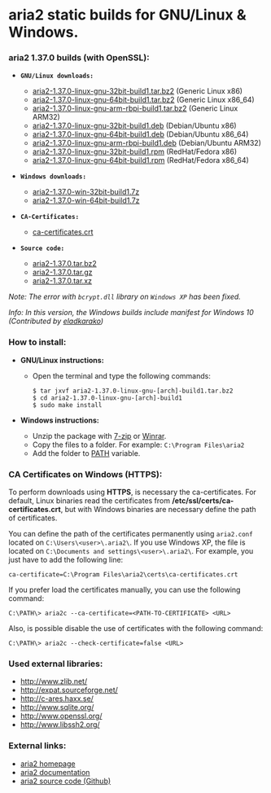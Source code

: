 aria2 static builds for GNU/Linux & Windows.
============================================

### aria2 1.37.0 builds (with OpenSSL):

  * **`GNU/Linux downloads:`**
    * [aria2-1.37.0-linux-gnu-32bit-build1.tar.bz2](https://github.com/q3aql/aria2-static-builds/releases/download/v1.37.0/aria2-1.37.0-linux-gnu-32bit-build1.tar.bz2) (Generic Linux x86)
    * [aria2-1.37.0-linux-gnu-64bit-build1.tar.bz2](https://github.com/q3aql/aria2-static-builds/releases/download/v1.37.0/aria2-1.37.0-linux-gnu-64bit-build1.tar.bz2) (Generic Linux x86_64)
    * [aria2-1.37.0-linux-gnu-arm-rbpi-build1.tar.bz2](https://github.com/q3aql/aria2-static-builds/releases/download/v1.37.0/aria2-1.37.0-linux-gnu-arm-rbpi-build1.tar.bz2) (Generic Linux ARM32)
    * [aria2-1.37.0-linux-gnu-32bit-build1.deb](https://github.com/q3aql/aria2-static-builds/releases/download/v1.37.0/aria2-1.37.0-linux-gnu-32bit-build1.deb) (Debian/Ubuntu x86)
    * [aria2-1.37.0-linux-gnu-64bit-build1.deb](https://github.com/q3aql/aria2-static-builds/releases/download/v1.37.0/aria2-1.37.0-linux-gnu-64bit-build1.deb) (Debian/Ubuntu x86_64)
    * [aria2-1.37.0-linux-gnu-arm-rbpi-build1.deb](https://github.com/q3aql/aria2-static-builds/releases/download/v1.37.0/aria2-1.37.0-linux-gnu-arm-rbpi-build1.deb) (Debian/Ubuntu ARM32)
    * [aria2-1.37.0-linux-gnu-32bit-build1.rpm](https://github.com/q3aql/aria2-static-builds/releases/download/v1.37.0/aria2-1.37.0-linux-gnu-32bit-build1.rpm) (RedHat/Fedora x86)
    * [aria2-1.37.0-linux-gnu-64bit-build1.rpm](https://github.com/q3aql/aria2-static-builds/releases/download/v1.37.0/aria2-1.37.0-linux-gnu-64bit-build1.rpm) (RedHat/Fedora x86_64)

  * **`Windows downloads:`**
    * [aria2-1.37.0-win-32bit-build1.7z](https://github.com/q3aql/aria2-static-builds/releases/download/v1.37.0/aria2-1.37.0-win-32bit-build1.7z)
    * [aria2-1.37.0-win-64bit-build1.7z](https://github.com/q3aql/aria2-static-builds/releases/download/v1.37.0/aria2-1.37.0-win-64bit-build1.7z)

  * **`CA-Certificates:`**
    * [ca-certificates.crt](https://github.com/q3aql/aria2-static-builds/releases/download/v1.37.0/ca-certificates.crt)

  * **`Source code:`**
    * [aria2-1.37.0.tar.bz2](https://github.com/tatsuhiro-t/aria2/releases/download/release-1.37.0/aria2-1.37.0.tar.bz2)
    * [aria2-1.37.0.tar.gz](https://github.com/tatsuhiro-t/aria2/releases/download/release-1.37.0/aria2-1.37.0.tar.gz)
    * [aria2-1.37.0.tar.xz](https://github.com/tatsuhiro-t/aria2/releases/download/release-1.37.0/aria2-1.37.0.tar.xz)

_Note: The error with `bcrypt.dll` library on `Windows XP` has been fixed._

_Info: In this version, the Windows builds include manifest for Windows 10 (Contributed by [eladkarako](https://github.com/eladkarako))_

### How to install:

  * **GNU/Linux instructions:**
  
    * Open the terminal and type the following commands:
    
      ```shell
      $ tar jxvf aria2-1.37.0-linux-gnu-[arch]-build1.tar.bz2
      $ cd aria2-1.37.0-linux-gnu-[arch]-build1
      $ sudo make install
      ````

  * **Windows instructions:**
  
    * Unzip the package with [7-zip](http://www.7-zip.org/) or [Winrar](http://www.rarlab.com/).
    * Copy the files to a folder. For example: `C:\Program Files\aria2`
    * Add the folder to [PATH](https://www.google.es/search?q=add+folder+to+PATH+on+Windows) variable.

### CA Certificates on Windows (HTTPS):

To perform downloads using **HTTPS**, is necessary the ca-certificates. For default, Linux binaries read the certificates from **/etc/ssl/certs/ca-certificates.crt**, but with Windows binaries are necessary define the path of certificates.

You can define the path of the certificates permanently using `aria2.conf` located on `C:\Users\<user>\.aria2\`. If you use Windows XP, the file is located on `C:\Documents and settings\<user>\.aria2\`. For example, you just have to add the following line:

```shell
ca-certificate=C:\Program Files\aria2\certs\ca-certificates.crt
```

If you prefer load the certificates manually, you can use the following command:

```shell
C:\PATH\> aria2c --ca-certificate=<PATH-TO-CERTIFICATE> <URL>
```

Also, is possible disable the use of certificates with the following command:

```shell
C:\PATH\> aria2c --check-certificate=false <URL>
```

### Used external libraries:

  * http://www.zlib.net/
  * http://expat.sourceforge.net/
  * http://c-ares.haxx.se/
  * http://www.sqlite.org/
  * http://www.openssl.org/
  * http://www.libssh2.org/

### External links:

  * [aria2 homepage](https://aria2.github.io/)
  * [aria2 documentation](https://aria2.github.io/manual/en/html/)
  * [aria2 source code (Github)](https://github.com/aria2/aria2)
